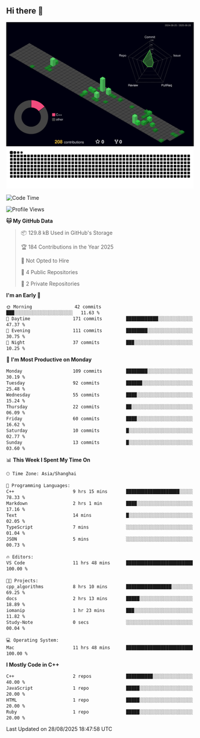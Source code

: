 ## Hi there 👋

<!--
**badb0ttle/badb0ttle** is a ✨ _special_ ✨ repository because its `README.md` (this file) appears on your GitHub profile.

Here are some ideas to get you started:

- 🔭 I’m currently working on ...
- 🌱 I’m currently learning ...
- 👯 I’m looking to collaborate on ...
- 🤔 I’m looking for help with ...
- 💬 Ask me about ...
- 📫 How to reach me: ...
- 😄 Pronouns: ...
- ⚡ Fun fact: ...
-->
![Personal 3D Metrics](./profile-3d-contrib/profile-night-green.svg)
<picture>
<img alt="github-snake"
    src="https://raw.githubusercontent.com/HaynesChennn/HaynesChennn/output/github-contribution-grid-snake.svg" />
</picture>

<!--START_SECTION:waka-->
![Code Time](http://img.shields.io/badge/Code%20Time-313%20hrs%2020%20mins-blue)

![Profile Views](http://img.shields.io/badge/Profile%20Views-0-blue)

**🐱 My GitHub Data** 

> 📦 129.8 kB Used in GitHub's Storage 
 > 
> 🏆 184 Contributions in the Year 2025
 > 
> 🚫 Not Opted to Hire
 > 
> 📜 4 Public Repositories 
 > 
> 🔑 2 Private Repositories 
 > 
**I'm an Early 🐤** 

```text
🌞 Morning                42 commits          ███░░░░░░░░░░░░░░░░░░░░░░   11.63 % 
🌆 Daytime                171 commits         ████████████░░░░░░░░░░░░░   47.37 % 
🌃 Evening                111 commits         ████████░░░░░░░░░░░░░░░░░   30.75 % 
🌙 Night                  37 commits          ███░░░░░░░░░░░░░░░░░░░░░░   10.25 % 
```
📅 **I'm Most Productive on Monday** 

```text
Monday                   109 commits         ████████░░░░░░░░░░░░░░░░░   30.19 % 
Tuesday                  92 commits          ██████░░░░░░░░░░░░░░░░░░░   25.48 % 
Wednesday                55 commits          ████░░░░░░░░░░░░░░░░░░░░░   15.24 % 
Thursday                 22 commits          ██░░░░░░░░░░░░░░░░░░░░░░░   06.09 % 
Friday                   60 commits          ████░░░░░░░░░░░░░░░░░░░░░   16.62 % 
Saturday                 10 commits          █░░░░░░░░░░░░░░░░░░░░░░░░   02.77 % 
Sunday                   13 commits          █░░░░░░░░░░░░░░░░░░░░░░░░   03.60 % 
```


📊 **This Week I Spent My Time On** 

```text
🕑︎ Time Zone: Asia/Shanghai

💬 Programming Languages: 
C++                      9 hrs 15 mins       ████████████████████░░░░░   78.33 % 
Markdown                 2 hrs 1 min         ████░░░░░░░░░░░░░░░░░░░░░   17.16 % 
Text                     14 mins             █░░░░░░░░░░░░░░░░░░░░░░░░   02.05 % 
TypeScript               7 mins              ░░░░░░░░░░░░░░░░░░░░░░░░░   01.04 % 
JSON                     5 mins              ░░░░░░░░░░░░░░░░░░░░░░░░░   00.73 % 

🔥 Editors: 
VS Code                  11 hrs 48 mins      █████████████████████████   100.00 % 

🐱‍💻 Projects: 
cpp_algorithms           8 hrs 10 mins       █████████████████░░░░░░░░   69.25 % 
docs                     2 hrs 13 mins       █████░░░░░░░░░░░░░░░░░░░░   18.89 % 
iomanip                  1 hr 23 mins        ███░░░░░░░░░░░░░░░░░░░░░░   11.82 % 
Study-Note               0 secs              ░░░░░░░░░░░░░░░░░░░░░░░░░   00.04 % 

💻 Operating System: 
Mac                      11 hrs 48 mins      █████████████████████████   100.00 % 
```

**I Mostly Code in C++** 

```text
C++                      2 repos             ██████████░░░░░░░░░░░░░░░   40.00 % 
JavaScript               1 repo              █████░░░░░░░░░░░░░░░░░░░░   20.00 % 
HTML                     1 repo              █████░░░░░░░░░░░░░░░░░░░░   20.00 % 
Ruby                     1 repo              █████░░░░░░░░░░░░░░░░░░░░   20.00 % 
```




 Last Updated on 28/08/2025 18:47:58 UTC
<!--END_SECTION:waka-->

